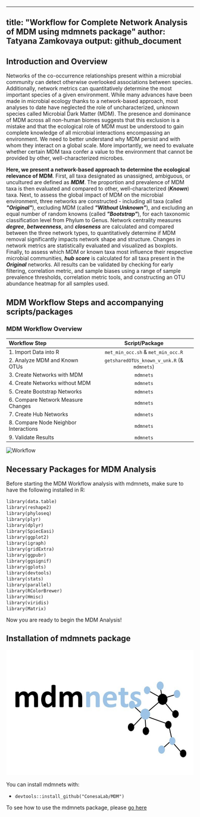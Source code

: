 
---
title: "Workflow for Complete Network Analysis of MDM using mdmnets package"
author: Tatyana Zamkovaya
output: github_document 
---


## Introduction and Overview
Networks of the co-occurrence relationships present within a microbial community can detect otherwise overlooked associations between species. Additionally, network metrics can quantitatively determine the most important species of a given environment. While many advances have been made in microbial ecology thanks to a network-based approach, most analyses to date have neglected the role of uncharacterized, unknown species called Microbial Dark Matter (MDM). The presence and dominance of MDM across all non-human biomes suggests that this exclusion is a mistake and that the ecological role of MDM must be understood to gain complete knowledge of all microbial interactions encompassing an environment. We need to better understand why MDM persist and with whom they interact on a global scale. More importantly, we need to evaluate whether certain MDM taxa confer a value to the environment that cannot be provided by other, well-characterized microbes. 

**Here, we present a network-based approach to determine the ecological relevance of MDM**. First, all taxa designated as unassigned, ambiguous, or uncultured are defined as _**MDM**_. The proportion and prevalence of MDM taxa is then evaluated and compared to other, well-characterized (_**Known**_) taxa. Next, to assess the global impact of MDM on the microbial environment, three networks are constructed - including all taxa (called _**"Original"**_), excluding MDM (called _**"Without Unknown"**_), and excluding an equal number of random knowns (called _**"Bootstrap"**_), for each taxonomic classification level from Phylum to Genus. Network centrality measures _**degree**_, _**betweenness**_, and _**closeness**_ are calculated and compared between the three network types, to quantitatively determine if MDM removal significantly impacts network shape and structure. Changes in network metrics are statistically evaluated and visualized as boxplots. Finally, to assess which MDM or known taxa most influence their respective microbial communities, _**hub score**_ is calculated for all taxa present in the _**Original**_ networks. All results can be validated by checking for early filtering, correlation metric, and sample biases using a range of sample prevalence thresholds, correlation metric tools, and constructing an OTU abundance heatmap for all samples used.    

## MDM Workflow Steps and accompanying scripts/packages
### MDM Workflow Overview

|Workflow Step                          | Script/Package                                | 
|:------------------------------------- |:---------------------------------------------:|
|1. Import Data into R                  | `met_min_occ.sh` & `met_min_occ.R`            |
|2. Analyze MDM and Known OTUs          |`getsharedOTUs_known_v_unk.R` (& `mdmnets`)|
|3. Create Networks with MDM            | `mdmnets`                                 |
|4. Create Networks without MDM         | `mdmnets`                                 |
|5. Create Bootstrap Networks           | `mdmnets`                                 |
|6. Compare Network Measure Changes     | `mdmnets`                                 | 
|7. Create Hub Networks                 | `mdmnets`                                 |
|8. Compare Node Neighbor Interactions  | `mdmnets`                                 |
|9. Validate Results                    | `mdmnets`                                 |

![Workflow](https://github.com/tatyanazam/mdmnets/blob/master/MDMWorkflowpic.jpg)

## Necessary Packages for MDM Analysis 
Before starting the MDM Workflow analysis with mdmnets, make sure to have the following installed in R:
```{r nec_librairies, warning=FALSE, message=FALSE}
library(data.table)
library(reshape2)
library(phyloseq)
library(plyr)
library(dplyr)
library(SpiecEasi)
library(ggplot2)
library(igraph)
library(gridExtra)
library(ggpubr)
library(ggsignif)
library(gplots)
library(devtools)
library(stats)
library(parallel)
library(RColorBrewer)
library(Hmisc)
library(viridis)
library(Matrix)
```

Now you are ready to begin the MDM Analysis!

## Installation of mdmnets package 

![logo](https://github.com/ConesaLab/MDM/blob/master/mdmnetslogo_v2.jpg)

You can install mdmnets with:
 
 * `devtools::install_github("ConesaLab/MDM")`
 
 To see how to use the mdmnets package, please [go here](https://github.com/ConesaLab/MDM/blob/master/MDMnets_vignette.md)
